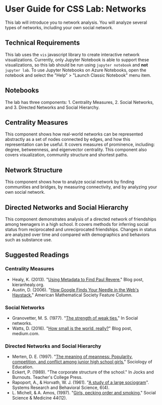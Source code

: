 # User Guide for CSS Lab: Networks

This lab will introduce you to network analysis.
You will analyze several types of networks,
including your own social network.

## Technical Requirements
This lab uses the `vis` javascript library to create interactive network visualizations.
Currently, only Jupyter Notebook is able to support these visualizations, so this lab should be run
using `jupyter notebook` and __not__ `jupyter lab`.
To use Jupyter Notebooks on Azure Notebooks, open the notebook and select the
"Help" > "Launch Classic Notebook" menu item.

## Notebooks

The lab has three components: 1. Centrality Measures, 2. Social Networks,
and 3. Directed Networks and Social Hierarchy.

## Centrality Measures
This component shows how real-world networks can be represented abstractly as
a set of nodes connected by edges, and how this representation can be useful.
It covers measures of prominence, including:
degree, betweenness, and eigenvector centrality.
This component also covers visualization, community structure and shortest paths.

## Network Structure
This component shows how to analyze social network by finding communities and
bridges, by measuring connectivity, and by analyzing your own social network.

## Directed Networks and Social Hierarchy
This component demonstrates analysis of a directed network of friendships among
teenagers in a high school.
It covers methods for inferring social status from reciprocated and unreciprocated
friendships.
Changes in status are analyzed over time and compared with demographics and
behaviors such as substance use.

## Suggested Readings

### Centrality Measures
* Healy, K. (2013). "[Using Metadata to Find Paul Revere.](https://kieranhealy.org/blog/archives/2013/06/09/using-metadata-to-find-paul-revere/)" Blog post, kieranhealy.org. 
* Austin, D. (2006). "[How Google Finds Your Needle in the Web's Haystack.](http://www.ams.org/publicoutreach/feature-column/fcarc-pagerank)" American Mathematical Society Feature Column.

### Social Networks
* Granovetter, M. S. (1977). "[The strength of weak ties.](https://doi.org/10.1016/B978-0-12-442450-0.50025-0)" In Social networks.
* Watts, D. (2016). "[How small is the world, really?](https://medium.com/@duncanjwatts/how-small-is-the-world-really-736fa21808ba)" Blog post, medium.com.

### Directed Networks and Social Hierarchy
* Merten, D. E. (1997). "[The meaning of meanness: Popularity, competition, and conflict among junior high school girls.](http://doi.org/10.2307/2673207)" Sociology of Education.
* Eckert, P. (1989). "The corporate structure of the school." In Jocks and Burnouts. Teacher's College Press.
* Rapoport, A., & Horvath, W. J. (1961). "[A study of a large sociogram](https://doi.org/10.1002/bs.3830060402)". Systems Research and Behavioral Science, 6(4).
* L. Michell, & A. Amos, (1997). "[Girls, pecking order and smoking.](https://doi.org/10.1016/S0277-9536%2896%2900295-X)" Social Science & Medicine 44(12).
